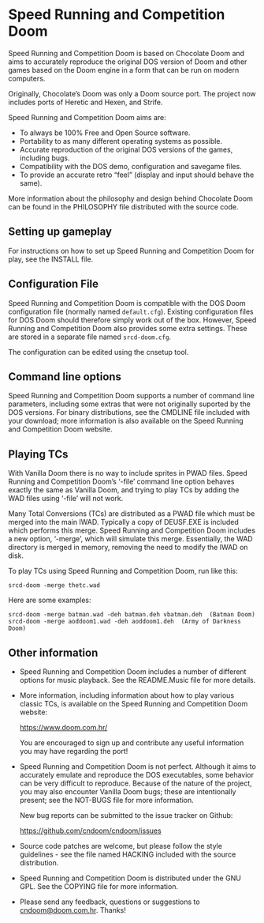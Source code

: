 # Speed Running and Competition Doom

Speed Running and Competition Doom is based on Chocolate Doom and aims to accurately
reproduce the original DOS version of Doom and other games based on
the Doom engine in a form that can be run on modern computers.

Originally, Chocolate’s Doom was only a Doom source port. The project
now includes ports of Heretic and Hexen, and Strife.

Speed Running and Competition Doom aims are:

 * To always be 100% Free and Open Source software.
 * Portability to as many different operating systems as possible.
 * Accurate reproduction of the original DOS versions of the games,
   including bugs.
 * Compatibility with the DOS demo, configuration and savegame files.
 * To provide an accurate retro “feel” (display and input should
   behave the same).

More information about the philosophy and design behind Chocolate Doom
can be found in the PHILOSOPHY file distributed with the source code.

## Setting up gameplay

For instructions on how to set up Speed Running and Competition Doom for play, see the
INSTALL file.

## Configuration File

Speed Running and Competition Doom is compatible with the DOS Doom configuration file
(normally named `default.cfg`). Existing configuration files for DOS
Doom should therefore simply work out of the box. However, Speed Running and Competition
Doom also provides some extra settings. These are stored in a
separate file named `srcd-doom.cfg`.

The configuration can be edited using the cnsetup tool.

## Command line options

Speed Running and Competition Doom supports a number of command line parameters, including
some extras that were not originally suported by the DOS versions. For
binary distributions, see the CMDLINE file included with your
download; more information is also available on the Speed Running and Competition Doom
website.

## Playing TCs

With Vanilla Doom there is no way to include sprites in PWAD files.
Speed Running and Competition Doom’s ‘-file’ command line option behaves exactly the same
as Vanilla Doom, and trying to play TCs by adding the WAD files using
‘-file’ will not work.

Many Total Conversions (TCs) are distributed as a PWAD file which must
be merged into the main IWAD. Typically a copy of DEUSF.EXE is
included which performs this merge. Speed Running and Competition Doom includes a new
option, ‘-merge’, which will simulate this merge. Essentially, the
WAD directory is merged in memory, removing the need to modify the
IWAD on disk.

To play TCs using Speed Running and Competition Doom, run like this:

```
srcd-doom -merge thetc.wad
```

Here are some examples:

```
srcd-doom -merge batman.wad -deh batman.deh vbatman.deh  (Batman Doom)
srcd-doom -merge aoddoom1.wad -deh aoddoom1.deh  (Army of Darkness Doom)
```

## Other information

 * Speed Running and Competition Doom includes a number of different options for music
   playback. See the README.Music file for more details.

 * More information, including information about how to play various
   classic TCs, is available on the Speed Running and Competition Doom website:

     https://www.doom.com.hr/

   You are encouraged to sign up and contribute any useful information
   you may have regarding the port!

 * Speed Running and Competition Doom is not perfect. Although it aims to accurately
   emulate and reproduce the DOS executables, some behavior can be very
   difficult to reproduce. Because of the nature of the project, you
   may also encounter Vanilla Doom bugs; these are intentionally
   present; see the NOT-BUGS file for more information.

   New bug reports can be submitted to the issue tracker on Github:

      https://github.com/cndoom/cndoom/issues

 * Source code patches are welcome, but please follow the style
   guidelines - see the file named HACKING included with the source
   distribution.

 * Speed Running and Competition Doom is distributed under the GNU GPL. See the COPYING
   file for more information.

 * Please send any feedback, questions or suggestions to
   cndoom@doom.com.hr. Thanks!
